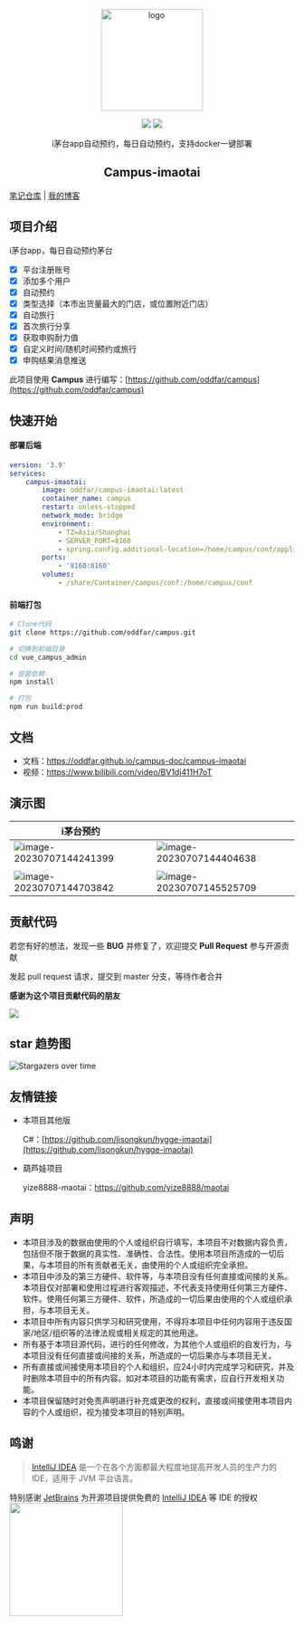<p align="center"><a href="https://oddfar.com/" target="_blank" rel="noopener noreferrer"><img width="180" src="https://note.oddfar.com/img/web.png" alt="logo"></a></p>

<p align="center">
  <a href="https://github.com/oddfar/campus-imaotai/stargazers"><img src="https://img.shields.io/github/stars/oddfar/campus-imaotai.svg"></a>
	<a href="https://github.com/oddfar/campus-imaotai/blob/master/LICENSE"><img src="https://img.shields.io/github/license/oddfar/campus-imaotai.svg"></a>
</p>

<p align="center"> i茅台app自动预约，每日自动预约，支持docker一键部署</p>

<h2 align="center">Campus-imaotai</h2>

[笔记仓库](https://github.com/oddfar/notes)  |  [我的博客](https://oddfar.com)

## 项目介绍

i茅台app，每日自动预约茅台

- [X] 平台注册账号
- [X] 添加多个用户
- [X] 自动预约
- [X] 类型选择（本市出货量最大的门店，或位置附近门店）
- [X] 自动旅行
- [X] 首次旅行分享
- [X] 获取申购耐力值
- [X] 自定义时间/随机时间预约或旅行
- [X] 申购结果消息推送

此项目使用 **Campus** 进行编写：[https://github.com/oddfar/campus](https://github.com/oddfar/campus)

## 快速开始

#### 部署后端

```yaml
version: '3.9'
services:
    campus-imaotai:
        image: oddfar/campus-imaotai:latest
        container_name: campus
        restart: unless-stopped
        network_mode: bridge
        environment:
            - TZ=Asia/Shanghai
            - SERVER_PORT=8160
            - spring.config.additional-location=/home/campus/conf/application-prod.yml 
        ports:
            - '8160:8160'
        volumes:
            - /share/Container/campus/conf:/home/campus/conf
```

#### 前端打包

```bash
# Clone代码
git clone https://github.com/oddfar/campus.git

# 切换到前端目录
cd vue_campus_admin

# 安装依赖
npm install

# 打包
npm run build:prod
```

## 文档

- 文档：https://oddfar.github.io/campus-doc/campus-imaotai
- 视频：https://www.bilibili.com/video/BV1dj411H7oT

## 演示图

| i茅台预约                                                                                                         |                                                                                                                   |
| ----------------------------------------------------------------------------------------------------------------- | ----------------------------------------------------------------------------------------------------------------- |
| ![image-20230707144241399](https://gcore.jsdelivr.net/gh/oddfar/campus-imaotai/.github/image-20230707144241399.png) | ![image-20230707144404638](https://gcore.jsdelivr.net/gh/oddfar/campus-imaotai/.github/image-20230707144404638.png) |
|                                                                                                                   |                                                                                                                   |
| ![image-20230707144703842](https://gcore.jsdelivr.net/gh/oddfar/campus-imaotai/.github/image-20230707144703842.png) | ![image-20230707145525709](https://gcore.jsdelivr.net/gh/oddfar/campus-imaotai/.github/image-20230707145525709.png) |

## 贡献代码

若您有好的想法，发现一些 **BUG** 并修复了，欢迎提交 **Pull Request** 参与开源贡献

发起 pull request 请求，提交到 master 分支，等待作者合并

**感谢为这个项目贡献代码的朋友**

<a href="https://github.com/oddfar/campus-imaotai/graphs/contributors">
<img src="https://contrib.rocks/image?repo=oddfar/campus-imaotai" />
</a>

## star 趋势图

![Stargazers over time](https://starchart.cc/oddfar/campus-imaotai.svg)

## 友情链接

- 本项目其他版

  C#：[https://github.com/lisongkun/hygge-imaotai](https://github.com/lisongkun/hygge-imaotai)
- 葫芦娃项目

  yize8888-maotai：https://github.com/yize8888/maotai

## 声明

- 本项目涉及的数据由使用的个人或组织自行填写，本项目不对数据内容负责，包括但不限于数据的真实性、准确性、合法性。使用本项目所造成的一切后果，与本项目的所有贡献者无关，由使用的个人或组织完全承担。
- 本项目中涉及的第三方硬件、软件等，与本项目没有任何直接或间接的关系。本项目仅对部署和使用过程进行客观描述，不代表支持使用任何第三方硬件、软件。使用任何第三方硬件、软件，所造成的一切后果由使用的个人或组织承担，与本项目无关。
- 本项目中所有内容只供学习和研究使用，不得将本项目中任何内容用于违反国家/地区/组织等的法律法规或相关规定的其他用途。
- 所有基于本项目源代码，进行的任何修改，为其他个人或组织的自发行为，与本项目没有任何直接或间接的关系，所造成的一切后果亦与本项目无关。
- 所有直接或间接使用本项目的个人和组织，应24小时内完成学习和研究，并及时删除本项目中的所有内容。如对本项目的功能有需求，应自行开发相关功能。
- 本项目保留随时对免责声明进行补充或更改的权利，直接或间接使用本项目内容的个人或组织，视为接受本项目的特别声明。

## 鸣谢

> [IntelliJ IDEA](https://zh.wikipedia.org/zh-hans/IntelliJ_IDEA) 是一个在各个方面都最大程度地提高开发人员的生产力的 IDE，适用于 JVM 平台语言。

特别感谢 [JetBrains](https://www.jetbrains.com/?from=campus) 为开源项目提供免费的 [IntelliJ IDEA](https://www.jetbrains.com/idea/?from=campus) 等 IDE 的授权
[<img src="https://gcore.jsdelivr.net/gh/oddfar/campus-imaotai/.github/jetbrains-variant.png" width="200"/>](https://www.jetbrains.com/?from=campus)
